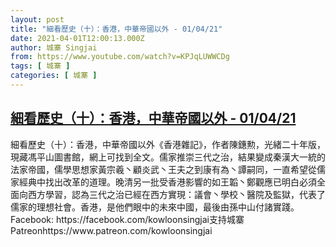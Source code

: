 ```yaml
---
layout: post
title: "細看歷史（十）：香港，中華帝國以外 - 01/04/21"
date: 2021-04-01T12:00:13.000Z
author: 城寨 Singjai
from: https://www.youtube.com/watch?v=KPJqLUWWCDg
tags: [ 城寨 ]
categories: [ 城寨 ]
---
```

<!--1617278413000-->
[細看歷史（十）：香港，中華帝國以外 - 01/04/21](https://www.youtube.com/watch?v=KPJqLUWWCDg)
------

<div>
細看歷史（十）：香港，中華帝國以外《香港雜記》，作者陳鏸勲，光緒二十年版，現藏馮平山圖書館，網上可找到全文。儒家推崇三代之治，結果變成秦漢大一統的法家帝國，儒學思想家黃宗羲丶顧炎武丶王夫之到康有為丶譚嗣同，一直希望從儒家經典中找出改革的道理。晚清另一批受香港影響的如王韜丶鄭觀應已明白必須全面向西方學習，認為三代之治已經在西方實現：議會丶學校丶醫院及監獄，代表了儒家的理想社會。香港，是他們眼中的未來中國，最後由孫中山付諸實踐。Facebook: https://facebook.com/kowloonsingjai支持城寨Patreonhttps://www.patreon.com/kowloonsingjai
</div>
